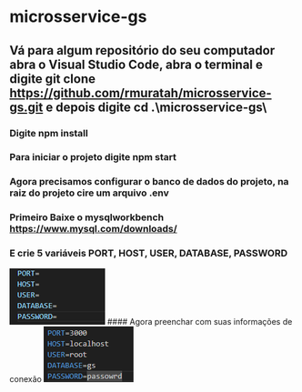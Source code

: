 # microsservice-gs
## Vá para algum repositório do seu computador abra o Visual Studio Code, abra o terminal e digite git clone https://github.com/rmuratah/microsservice-gs.git e depois digite cd .\microsservice-gs\
### Digite npm install
### Para iniciar o projeto digite npm start
### Agora precisamos configurar o banco de dados do projeto, na raiz do projeto cire um arquivo .env
### Primeiro Baixe o mysqlworkbench https://www.mysql.com/downloads/
### E crie 5 variáveis PORT, HOST, USER, DATABASE, PASSWORD
<img src="./imgsReadme/envexample.png" alt="env example">
#### Agora preenchar com suas informações de conexão
<img src="./imgsReadme/env.png" alt="env example">

